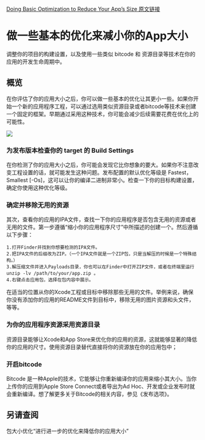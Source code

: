 [Doing Basic Optimization to Reduce Your App’s Size 原文链接](https://developer.apple.com/documentation/xcode/reducing_your_app_s_size/doing_basic_optimization_to_reduce_your_app_s_size?language=objc)

# 做一些基本的优化来减小你的App大小

调整你的项目的构建设置，以及使用一些类似 bitcode 和 资源目录等技术在你的应用的开发生命周期中。

## 概览

在你评估了你的应用大小之后，你可以做一些基本的优化让其更小一些。如果你开始一个新的应用程序工程，可以通过选用类似资源目录或者bitcode等技术来创建一个固定的框架。早期通过采用这种技术，你可能会减少后续需要花费在优化上的可能性。  

![](https://docs-assets.developer.apple.com/published/03e280493c/dda8528d-7847-4b50-9d84-95b0fa7cc696.png)

### 为发布版本检查你的 target 的 Build Settings

在你检测了你的应用大小之后，你可能会发现它比你想象的要大。如果你不注意改变工程设置的话，就可能发生这种问题。发布配置的默认优化等级是 Fastest，Smallest [-Os]，这可以让你的编译二进制非常小。检查一下你的目标构建设置，确定你使用这种优化等级。

### 确定并移除无用的资源

其次，查看你的应用的IPA文件，查找一下你的应用程序是否包含无用的资源或者无用的文件。第一步遵循“缩小你的应用程序尺寸”中所描述的创建一个。然后遵循以下步骤：  
	
	1.打开Finder并找到你想要检测的IPA文件。
	2.把IPA文件的后缀改为ZIP。（一个IPA文件就是一个ZIP包，只是当解压的时候是一个特殊结构。）
	3.解压缩文件并进入Payloads目录，你也可以在Finder中打开ZIP文件，或者在终端里运行 unzip -lv /path/to/your/app.zip 。
	4.右键点击应用包，选择在包内容中展示。

在适当的位置从你的Xcode工程或目标中移除那些无用的文件。举例来说，确保你没有添加你的应用的README文件到目标中，移除无用的图片资源和头文件，等等。

### 为你的应用程序资源采用资源目录

资源目录能够让Xcode和App Store来优化你的应用的资源，这就能够显著的降低你的应用的尺寸。使用资源目录替代直接将你的资源放在你的应用包中；

### 开启bitcode

Bitcode 是一种Apple的技术，它能够让你重新编译你的应用来缩小其大小。当你上传你的应用到Apple Store Connect或者导出为Ad Hoc、开发或企业发布时就会重新编译。想了解更多关于Bitcode的相关内容，参见《发布选项》。

## 另请查阅

包大小优化“进行进一步的优化来降低你的应用大小”